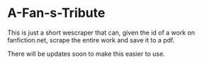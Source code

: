 # A-Fan-s-Tribute
This is just a short wescraper that can, given the id of a work on fanfiction.net, scrape the entire work and save it to a pdf.

There will be updates soon to make this easier to use.
